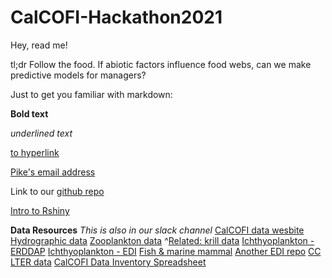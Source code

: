 # CalCOFI-Hackathon2021

Hey, read me!

tl;dr Follow the food. If abiotic factors influence food webs, can we make predictive models for managers?

Just to get you familiar with markdown: 

**Bold text**

_underlined text_

[to hyperlink](thisiswheretheurlgoes.com)

[Pike's email address](pike.spector@noaa.gov)

Link to our [github repo](https://github.com/mspector13/CalCOFI-Hackathon2021)

[Intro to Rshiny](https://shiny.rstudio.com/)

**Data Resources** 
_This is also in our slack channel_
[CalCOFI data wesbite](https://calcofi.org/ccdata.html)
[Hydrographic data](https://calcofi.org/ccdata.html)
[Zooplankton data](http://oceaninformatics.ucsd.edu/zoodb/)
^[Related: krill data](https://oceaninformatics.ucsd.edu/euphausiid/)
[Ichthyoplankton - ERDDAP](https://coastwatch.pfeg.noaa.gov/erddap/search/index.html?page=1&itemsPerPage=1000&searchFor=CalCOFI)
[Ichthyoplankton - EDI](https://portal.edirepository.org/nis/mapbrowse?packageid=edi.109.2)
[Fish & marine mammal](http://seamap.env.duke.edu/dataset/507)
[Another EDI repo](http://portal.edirepository.org/nis/simpleSearch?defType=edismax&q=CalCOFI&fq=-scope:ecotrends&fq=-scope:lter-landsat*&fl=id,packageid,title,author,organization,pubdate,coordinates&debug=false)
[CC LTER data](https://oceaninformatics.ucsd.edu/datazoo/catalogs/ccelter/datasets)
[CalCOFI Data Inventory Spreadsheet](https://docs.google.com/spreadsheets/d/1JTAYC1HQ9fwuJhJ6D3qL0Nb9bmxrLQsMi_Y7KtU9gS4/edit#gid=0)
